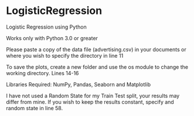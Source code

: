 # LogisticRegression
Logistic Regression using Python

Works only with Python 3.0 or greater

Please paste a copy of the data file (advertising.csv) in your documents or where you wish to specify the directory in line 11

To save the plots, create a new folder and use the os module to change the working directory. Lines 14-16

Libraries Required: NumPy, Pandas, Seaborn and Matplotlib

I have not used a Random State for my Train Test split, your results may differ from mine. If you wish to keep the results constant, specify and random state in line 58.
